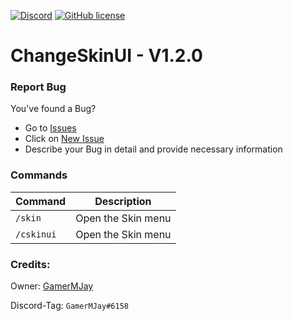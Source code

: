 [![Discord](https://img.shields.io/badge/chat-on%20discord-7289da.svg)](https://discord.gg/RuF5gxRNfQ)
[![GitHub license](https://img.shields.io/badge/license-Apache-blue.svg)](
https://github.com/GamerMJay/EasySkin/blob/main/LICENSE)
# ChangeSkinUI - V1.2.0  

### Report Bug
You've found a Bug?
- Go to [Issues](https://github.com/GamerMJay/EasySkin/issues)
- Click on [New Issue](https://github.com/GamerMJay/EasySkin/issues/new/choose)
- Describe your Bug in detail and provide necessary information

### Commands
|**Command**|**Description**|
|-----------|---------------|
|`/skin`|Open the Skin menu|
|`/cskinui`|Open the Skin menu|

### Credits:
Owner: [GamerMJay](https://github.com/GamerMJay)

Discord-Tag: `GamerMJay#6158`

